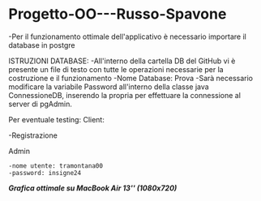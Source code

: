 # Progetto-OO---Russo-Spavone

-Per il funzionamento ottimale dell'applicativo è necessario importare il database in postgre

ISTRUZIONI DATABASE:
  -All'interno della cartella DB del GitHub vi è presente un file di testo con tutte le operazioni necessarie   per la costruzione e il funzionamento
  -Nome Database: Prova
  -Sarà necessario modificare la variabile Password all'interno della classe java ConnessioneDB, inserendo la   propria per effettuare la connessione al server di pgAdmin.
  
 Per eventuale testing:
 Client:
 
 
 -Registrazione
 
 
 Admin
 
 
 
    -nome utente: tramontana00
    -password: insigne24
    
    
***Grafica ottimale su MacBook Air 13'' (1080x720)***
